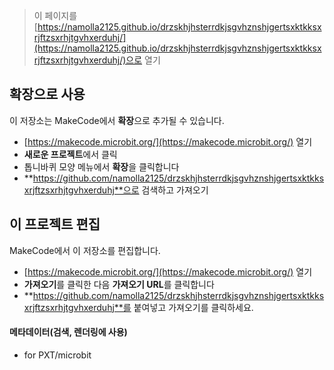 
> 이 페이지를 [https://namolla2125.github.io/drzskhjhsterrdkjsgvhznshjgertsxktkksxrjftzsxrhjtgvhxerduhj/](https://namolla2125.github.io/drzskhjhsterrdkjsgvhznshjgertsxktkksxrjftzsxrhjtgvhxerduhj/)으로 열기

## 확장으로 사용

이 저장소는 MakeCode에서 **확장**으로 추가될 수 있습니다.

* [https://makecode.microbit.org/](https://makecode.microbit.org/) 열기
* **새로운 프로젝트**에서 클릭
* 톱니바퀴 모양 메뉴에서 **확장**을 클릭합니다
* **https://github.com/namolla2125/drzskhjhsterrdkjsgvhznshjgertsxktkksxrjftzsxrhjtgvhxerduhj**으로 검색하고 가져오기

## 이 프로젝트 편집

MakeCode에서 이 저장소를 편집합니다.

* [https://makecode.microbit.org/](https://makecode.microbit.org/) 열기
* **가져오기**를 클릭한 다음 **가져오기 URL**를 클릭합니다
* **https://github.com/namolla2125/drzskhjhsterrdkjsgvhznshjgertsxktkksxrjftzsxrhjtgvhxerduhj**를 붙여넣고 가져오기를 클릭하세요.

#### 메타데이터(검색, 렌더링에 사용)

* for PXT/microbit
<script src="https://makecode.com/gh-pages-embed.js"></script><script>makeCodeRender("{{ site.makecode.home_url }}", "{{ site.github.owner_name }}/{{ site.github.repository_name }}");</script>
